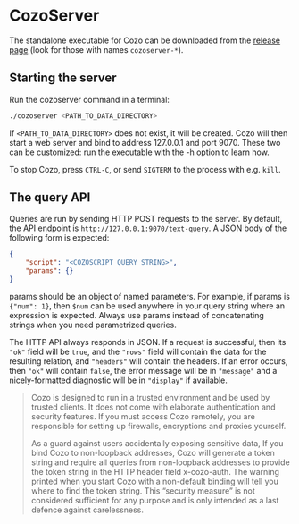 # CozoServer

The standalone executable for Cozo can be downloaded from the [release page](https://github.com/cozodb/cozo/releases) 
(look for those with names `cozoserver-*`).

## Starting the server

Run the cozoserver command in a terminal:

```bash
./cozoserver <PATH_TO_DATA_DIRECTORY>
```

If `<PATH_TO_DATA_DIRECTORY>` does not exist, it will be created. 
Cozo will then start a web server and bind to address 127.0.0.1 and port 9070. 
These two can be customized: run the executable with the -h option to learn how.

To stop Cozo, press `CTRL-C`, or send `SIGTERM` to the process with e.g. `kill`.

## The query API

Queries are run by sending HTTP POST requests to the server. 
By default, the API endpoint is `http://127.0.0.1:9070/text-query`. 
A JSON body of the following form is expected:
```json
{
    "script": "<COZOSCRIPT QUERY STRING>",
    "params": {}
}
```
params should be an object of named parameters. For example, if params is `{"num": 1}`, 
then `$num` can be used anywhere in your query string where an expression is expected. 
Always use params instead of concatenating strings when you need parametrized queries.

The HTTP API always responds in JSON. If a request is successful, then its `"ok"` field will be `true`,
and the `"rows"` field will contain the data for the resulting relation, and `"headers"` will contain
the headers. If an error occurs, then `"ok"` will contain `false`, the error message will be in `"message"`
and a nicely-formatted diagnostic will be in `"display"` if available.

> Cozo is designed to run in a trusted environment and be used by trusted clients. 
> It does not come with elaborate authentication and security features. 
> If you must access Cozo remotely, you are responsible for setting up firewalls, encryptions and proxies yourself.
> 
> As a guard against users accidentally exposing sensitive data, 
> If you bind Cozo to non-loopback addresses, 
> Cozo will generate a token string and require all queries from non-loopback addresses 
> to provide the token string in the HTTP header field x-cozo-auth. 
> The warning printed when you start Cozo with a 
> non-default binding will tell you where to find the token string. 
> This “security measure” is not considered sufficient for any purpose 
> and is only intended as a last defence against carelessness.
